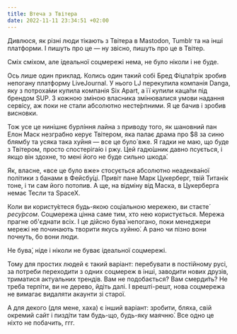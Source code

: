 ```yaml
---
title: Втеча з Твітера
date: 2022-11-11 23:34:51 +02:00
---
```


Дивлюся, як різні люди тікають з Твітера в Mastodon, Tumblr та на інші платформи. І пишуть про це — ну звісно, пишуть про це в Твітер.

Сміх сміхом, але ідеальної соцмережі нема, не було ніколи і не буде.

Ось лише один приклад. Колись один такий собі Бред Фіцпа́трік зробив непогану платформу LiveJournal. У нього LJ перекупила компанія Danga, яку з потроха́ми купила компанія Six Apart, а її купили каца́пи під брендом SUP. З кожною зміною власника змінювалися умови надання сервісу, аж поки не стали абсолютно несте́рпними. Я це бачив і зробив висновки.

Тож усе це нинішнє бурлі́ння лайна з приводу того, як шановний пан Елон Маск незграбно керує Твітером, яка палає драма про $8 за синю блямбу та усяка така хуйня — все це було́ вже. Я гадки не маю, що буде з Твітером, просто спостеріга́ю і ржу. Цей гадю́шник давно псується, і якщо він здохне, то мені його не буде сильно шкода́.

Як, власне, «все це було вже» стосується абсолютно неадеква́ної політики з банами в Фейсбу́ці. Привіт пане Марк Цукерберг, твій Титанік тоне, і ти сам його потопив. А ще, на відміну від Маска, в Цукерберга немає Тесли та SpaceX.

Коли ви користу́єтеся будь-якою соціальною мережею, ви стаєте́ _ресу́рсом_. Соцмережа цінна саме тим, хто нею користується. Мережа прагне об'єднати всіх. І це дійсно бува́ непогано, поки менеджери мережі не починають творити якусь хуйню́. А рано чи пізно вони почнуть, бо вони люди.

Не бува́, ніде і ніколи не буває ідеальної соцмережі.

Тому для простих людей є такий варіант: перебувати в постійному русі, за потреби переходити з одних соцмереж в інші, заводити нових друзів, триматися актуальних трендів. Вам не подобається? Вам смерди́ть? Не треба терпіти, ви не дерево, йдіть далі. І врешті-решт, нова соцмережа не вимагає видаляти акаунти зі старої.

А для декого (для мене, хаха) є інший варіант: зробити, бляха, свій окремий сайт і пизді́ти там будь-що, будь-яку маячню́. Все одно це ніхто не побачить, ггг.

